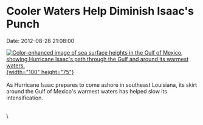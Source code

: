 Cooler Waters Help Diminish Isaac\'s Punch
==========================================

Date: 2012-08-28 21:08:00

[![Color-enhanced image of sea surface heights in the Gulf of Mexico,
showing Hurricane Isaac\'s path through the Gulf and around its warmest
waters.](http://www.jpl.nasa.gov/images/earth/20120828/hurricane20120828-th.jpg){width="100"
height="75"}](http://www.jpl.nasa.gov/news/news.cfm?release=2012-264&rn=news.xml&rst=3494)\
\
As Hurricane Isaac prepares to come ashore in southeast Louisiana, its
skirt around the Gulf of Mexico\'s warmest waters has helped slow its
intensification.

\
\
